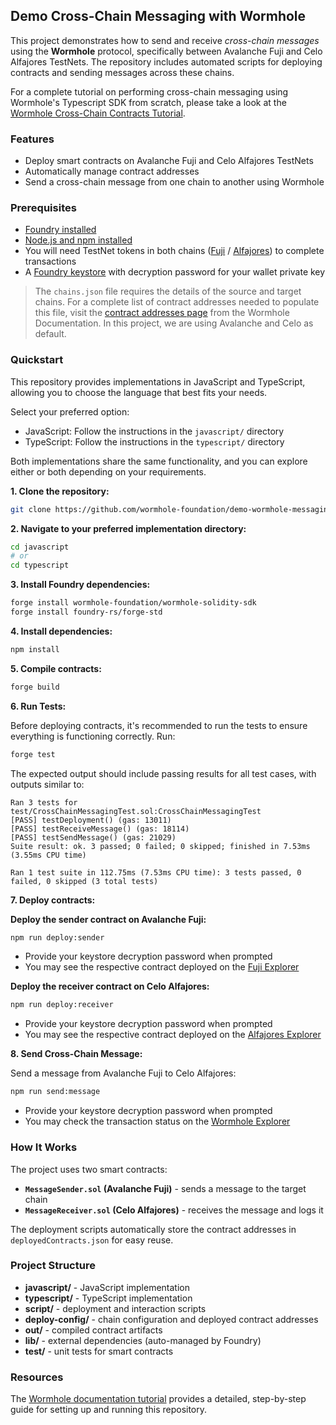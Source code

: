 ## Demo Cross-Chain Messaging with Wormhole

This project demonstrates how to send and receive _cross-chain messages_ using the **Wormhole** protocol, specifically between Avalanche Fuji and Celo Alfajores TestNets. The repository includes automated scripts for deploying contracts and sending messages across these chains.

For a complete tutorial on performing cross-chain messaging using Wormhole's Typescript SDK from scratch, please take a look at the [Wormhole Cross-Chain Contracts Tutorial](https://wormhole.com/docs/tutorials/messaging/cross-chain-contracts/).

### Features

 - Deploy smart contracts on Avalanche Fuji and Celo Alfajores TestNets
 - Automatically manage contract addresses
 - Send a cross-chain message from one chain to another using Wormhole

### Prerequisites

- [Foundry installed](https://book.getfoundry.sh/getting-started/installation)
- [Node.js and npm installed](https://docs.npmjs.com/downloading-and-installing-node-js-and-npm)
- You will need TestNet tokens in both chains ([Fuji](https://faucets.chain.link/fuji) / [Alfajores](https://faucets.chain.link/celo-alfajores-testnet)) to complete transactions
- A [Foundry keystore](https://book.getfoundry.sh/reference/cast/cast-wallet-import) with decryption password for your wallet private key

<!--TODO: link to instructions for setting keystore in Get Started with Messaging once published-->

> The `chains.json` file requires the details of the source and target chains. For a complete list of contract addresses needed to populate this file, visit the [contract addresses page](https://wormhole.com/docs/build/reference/) from the Wormhole Documentation. In this project, we are using Avalanche and Celo as default.

### Quickstart

This repository provides implementations in JavaScript and TypeScript, allowing you to choose the language that best fits your needs.

Select your preferred option:

- JavaScript: Follow the instructions in the `javascript/` directory
- TypeScript: Follow the instructions in the `typescript/` directory

Both implementations share the same functionality, and you can explore either or both depending on your requirements.

**1. Clone the repository:**

```bash
git clone https://github.com/wormhole-foundation/demo-wormhole-messaging.git
```

**2. Navigate to your preferred implementation directory:**

```bash
cd javascript
# or
cd typescript
```

**3. Install Foundry dependencies:**

```bash
forge install wormhole-foundation/wormhole-solidity-sdk
forge install foundry-rs/forge-std
```


**4. Install dependencies:**

```bash
npm install
```

**5. Compile contracts:**

```bash
forge build
```

**6. Run Tests:**

Before deploying contracts, it's recommended to run the tests to ensure everything is functioning correctly. Run:

```bash
forge test
```

The expected output should include passing results for all test cases, with outputs similar to:

```
Ran 3 tests for test/CrossChainMessagingTest.sol:CrossChainMessagingTest
[PASS] testDeployment() (gas: 13011)
[PASS] testReceiveMessage() (gas: 18114)
[PASS] testSendMessage() (gas: 21029)
Suite result: ok. 3 passed; 0 failed; 0 skipped; finished in 7.53ms (3.55ms CPU time)

Ran 1 test suite in 112.75ms (7.53ms CPU time): 3 tests passed, 0 failed, 0 skipped (3 total tests)
```

**7. Deploy contracts:**

**Deploy the sender contract on Avalanche Fuji:**

```bash
npm run deploy:sender
```

- Provide your keystore decryption password when prompted
- You may see the respective contract deployed on the [Fuji Explorer](https://testnet.snowtrace.io/)

**Deploy the receiver contract on Celo Alfajores:**

```bash
npm run deploy:receiver
```

- Provide your keystore decryption password when prompted
- You may see the respective contract deployed on the [Alfajores Explorer](https://explorer.celo.org/alfajores/)

**8. Send Cross-Chain Message:**

Send a message from Avalanche Fuji to Celo Alfajores:

```bash
npm run send:message
```

- Provide your keystore decryption password when prompted
- You may check the transaction status on the [Wormhole Explorer](https://wormholescan.io/#/?network=TESTNET)

### How It Works

The project uses two smart contracts:

- **`MessageSender.sol` (Avalanche Fuji)** - sends a message to the target chain
- **`MessageReceiver.sol` (Celo Alfajores)** - receives the message and logs it

The deployment scripts automatically store the contract addresses in `deployedContracts.json` for easy reuse.

### Project Structure

- **javascript/** - JavaScript implementation
- **typescript/** - TypeScript implementation
- **script/** - deployment and interaction scripts
- **deploy-config/** - chain configuration and deployed contract addresses
- **out/** - compiled contract artifacts
- **lib/** - external dependencies (auto-managed by Foundry)
- **test/** - unit tests for smart contracts

### Resources
<!--TODO: add link for Get Started with Messaging guide and update this tutorial link when updated docs ship-->
The [Wormhole documentation tutorial](https://wormhole.com/docs/tutorials/by-product/contract-integrations/cross-chain-contracts/) provides a detailed, step-by-step guide for setting up and running this repository.
